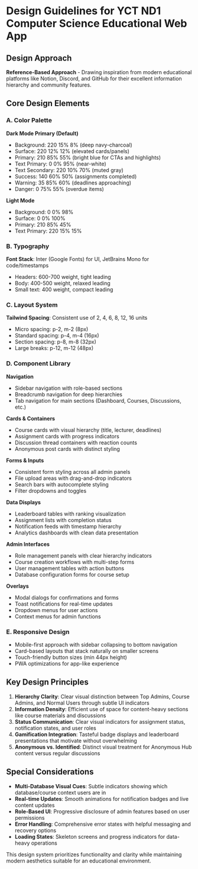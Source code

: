 # Design Guidelines for YCT ND1 Computer Science Educational Web App

## Design Approach
**Reference-Based Approach** - Drawing inspiration from modern educational platforms like Notion, Discord, and GitHub for their excellent information hierarchy and community features.

## Core Design Elements

### A. Color Palette
**Dark Mode Primary (Default)**
- Background: 220 15% 8% (deep navy-charcoal)
- Surface: 220 12% 12% (elevated cards/panels)
- Primary: 210 85% 55% (bright blue for CTAs and highlights)
- Text Primary: 0 0% 95% (near-white)
- Text Secondary: 220 10% 70% (muted gray)
- Success: 140 60% 50% (assignments completed)
- Warning: 35 85% 60% (deadlines approaching)
- Danger: 0 75% 55% (overdue items)

**Light Mode**
- Background: 0 0% 98%
- Surface: 0 0% 100%
- Primary: 210 85% 45%
- Text Primary: 220 15% 15%

### B. Typography
**Font Stack**: Inter (Google Fonts) for UI, JetBrains Mono for code/timestamps
- Headers: 600-700 weight, tight leading
- Body: 400-500 weight, relaxed leading
- Small text: 400 weight, compact leading

### C. Layout System
**Tailwind Spacing**: Consistent use of 2, 4, 6, 8, 12, 16 units
- Micro spacing: p-2, m-2 (8px)
- Standard spacing: p-4, m-4 (16px)
- Section spacing: p-8, m-8 (32px)
- Large breaks: p-12, m-12 (48px)

### D. Component Library

**Navigation**
- Sidebar navigation with role-based sections
- Breadcrumb navigation for deep hierarchies
- Tab navigation for main sections (Dashboard, Courses, Discussions, etc.)

**Cards & Containers**
- Course cards with visual hierarchy (title, lecturer, deadlines)
- Assignment cards with progress indicators
- Discussion thread containers with reaction counts
- Anonymous post cards with distinct styling

**Forms & Inputs**
- Consistent form styling across all admin panels
- File upload areas with drag-and-drop indicators
- Search bars with autocomplete styling
- Filter dropdowns and toggles

**Data Displays**
- Leaderboard tables with ranking visualization
- Assignment lists with completion status
- Notification feeds with timestamp hierarchy
- Analytics dashboards with clean data presentation

**Admin Interfaces**
- Role management panels with clear hierarchy indicators
- Course creation workflows with multi-step forms
- User management tables with action buttons
- Database configuration forms for course setup

**Overlays**
- Modal dialogs for confirmations and forms
- Toast notifications for real-time updates
- Dropdown menus for user actions
- Context menus for admin functions

### E. Responsive Design
- Mobile-first approach with sidebar collapsing to bottom navigation
- Card-based layouts that stack naturally on smaller screens
- Touch-friendly button sizes (min 44px height)
- PWA optimizations for app-like experience

## Key Design Principles

1. **Hierarchy Clarity**: Clear visual distinction between Top Admins, Course Admins, and Normal Users through subtle UI indicators
2. **Information Density**: Efficient use of space for content-heavy sections like course materials and discussions
3. **Status Communication**: Clear visual indicators for assignment status, notification states, and user roles
4. **Gamification Integration**: Tasteful badge displays and leaderboard presentations that motivate without overwhelming
5. **Anonymous vs. Identified**: Distinct visual treatment for Anonymous Hub content versus regular discussions

## Special Considerations

- **Multi-Database Visual Cues**: Subtle indicators showing which database/course context users are in
- **Real-time Updates**: Smooth animations for notification badges and live content updates
- **Role-Based UI**: Progressive disclosure of admin features based on user permissions
- **Error Handling**: Comprehensive error states with helpful messaging and recovery options
- **Loading States**: Skeleton screens and progress indicators for data-heavy operations

This design system prioritizes functionality and clarity while maintaining modern aesthetics suitable for an educational environment.